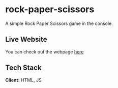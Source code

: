 # rock-paper-scissors

A simple Rock Paper Scissors game in the console.

## Live Website

You can check out the webpage [here](https://ericswraps.github.io/rock-paper-scissors/)

## Tech Stack

**Client:** HTML, JS

